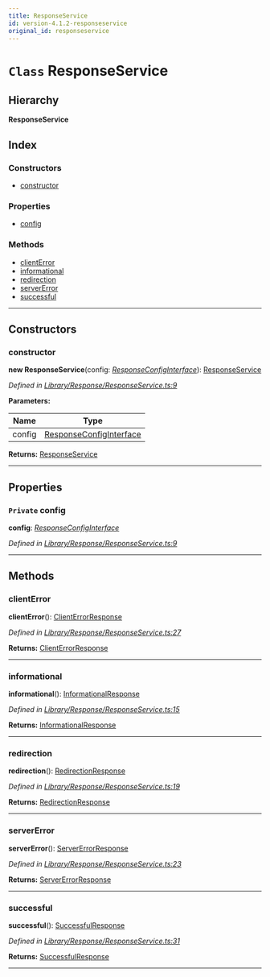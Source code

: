 ```yaml
---
title: ResponseService
id: version-4.1.2-responseservice
original_id: responseservice
---
```


# `Class` ResponseService

## Hierarchy

**ResponseService**

## Index

### Constructors

* [constructor](responseservice#constructor)

### Properties

* [config](responseservice#config)

### Methods

* [clientError](responseservice#clienterror)
* [informational](responseservice#informational)
* [redirection](responseservice#redirection)
* [serverError](responseservice#servererror)
* [successful](responseservice#successful)

---

## Constructors

<a id="constructor"></a>

###  constructor

**new ResponseService**(config: *[ResponseConfigInterface](../interfaces/responseconfiginterface)*): [ResponseService](responseservice)

*Defined in [Library/Response/ResponseService.ts:9](https://github.com/SpoonX/stix/blob/64b0f60/src/Library/Response/ResponseService.ts#L9)*

**Parameters:**

| Name | Type |
| ------ | ------ |
| config | [ResponseConfigInterface](../interfaces/responseconfiginterface) |

**Returns:** [ResponseService](responseservice)

___

## Properties

<a id="config"></a>

### `Private` config

**config**: *[ResponseConfigInterface](../interfaces/responseconfiginterface)*

*Defined in [Library/Response/ResponseService.ts:9](https://github.com/SpoonX/stix/blob/64b0f60/src/Library/Response/ResponseService.ts#L9)*

___

## Methods

<a id="clienterror"></a>

###  clientError

**clientError**(): [ClientErrorResponse](clienterrorresponse)

*Defined in [Library/Response/ResponseService.ts:27](https://github.com/SpoonX/stix/blob/64b0f60/src/Library/Response/ResponseService.ts#L27)*

**Returns:** [ClientErrorResponse](clienterrorresponse)

___
<a id="informational"></a>

###  informational

**informational**(): [InformationalResponse](informationalresponse)

*Defined in [Library/Response/ResponseService.ts:15](https://github.com/SpoonX/stix/blob/64b0f60/src/Library/Response/ResponseService.ts#L15)*

**Returns:** [InformationalResponse](informationalresponse)

___
<a id="redirection"></a>

###  redirection

**redirection**(): [RedirectionResponse](redirectionresponse)

*Defined in [Library/Response/ResponseService.ts:19](https://github.com/SpoonX/stix/blob/64b0f60/src/Library/Response/ResponseService.ts#L19)*

**Returns:** [RedirectionResponse](redirectionresponse)

___
<a id="servererror"></a>

###  serverError

**serverError**(): [ServerErrorResponse](servererrorresponse)

*Defined in [Library/Response/ResponseService.ts:23](https://github.com/SpoonX/stix/blob/64b0f60/src/Library/Response/ResponseService.ts#L23)*

**Returns:** [ServerErrorResponse](servererrorresponse)

___
<a id="successful"></a>

###  successful

**successful**(): [SuccessfulResponse](successfulresponse)

*Defined in [Library/Response/ResponseService.ts:31](https://github.com/SpoonX/stix/blob/64b0f60/src/Library/Response/ResponseService.ts#L31)*

**Returns:** [SuccessfulResponse](successfulresponse)

___

